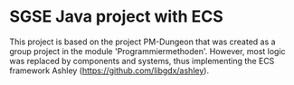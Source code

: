 # SGSE Java project with ECS

This project is based on the project PM-Dungeon that was created as a group project in the module 'Programmiermethoden'.
However, most logic was replaced by components and systems, thus implementing the ECS framework Ashley (https://github.com/libgdx/ashley).